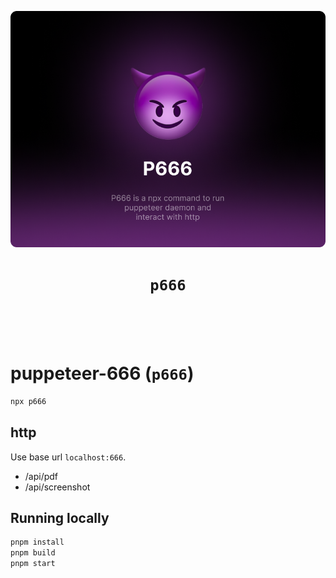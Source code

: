 <p align="center">
  <img src="./p666.png" width="600" >
  <h1 align="center"><code>p666</code></h1>
</p>
<br/>
<br/>
<br/>

# puppeteer-666 (`p666`)

```sh
npx p666
```

## http

Use base url `localhost:666`.

- /api/pdf
- /api/screenshot

## Running locally

```sh
pnpm install
pnpm build
pnpm start
```
